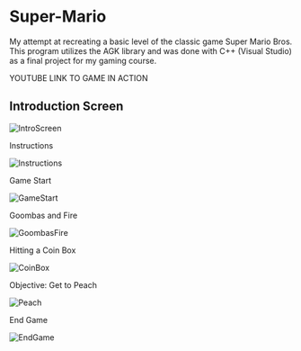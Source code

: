 Super-Mario
===========

My attempt at recreating a basic level of the classic game Super Mario Bros.
This program utilizes the AGK library and was done with C++ (Visual Studio) as a final project for my gaming course.

YOUTUBE LINK TO GAME IN ACTION

<b><h2>Introduction Screen</h2></b>

![IntroScreen](http://i.imgur.com/BUeGxpu.png)

Instructions

![Instructions](http://i.imgur.com/T4WIXMU.png)

Game Start

![GameStart](http://i.imgur.com/qmZT25j.png)

Goombas and Fire

![GoombasFire](http://i.imgur.com/JEEglqF.png)

Hitting a Coin Box

![CoinBox](http://i.imgur.com/Emw5EuC.png)

Objective: Get to Peach

![Peach](http://i.imgur.com/4O3CCCZ.png)

End Game

![EndGame](http://i.imgur.com/Ri7b9FD.png)
